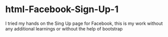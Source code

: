 # html-Facebook-Sign-Up-1
I tried my hands on the Sing Up page for Facebook, this is my work without any additional learnings or without the help of  bootstrap
